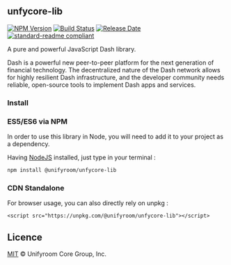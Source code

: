 ## unfycore-lib

[![NPM Version](https://img.shields.io/npm/v/@unifyroom/unfycore-lib)](https://www.npmjs.com/package/@unifyroom/unfycore-lib)
[![Build Status](https://github.com/unifyroom/unfycore-lib/actions/workflows/test_and_release.yml/badge.svg)](https://github.com/unifyroom/unfycore-lib/actions/workflows/test_and_release.yml)
[![Release Date](https://img.shields.io/github/release-date/unifyroom/unfycore-lib)](https://github.com/unifyroom/unfycore-lib/releases/latest)
[![standard-readme compliant](https://img.shields.io/badge/readme%20style-standard-brightgreen)](https://github.com/RichardLitt/standard-readme)

A pure and powerful JavaScript Dash library.

Dash is a powerful new peer-to-peer platform for the next generation of financial technology. The decentralized nature of the Dash network allows for highly resilient Dash infrastructure, and the developer community needs reliable, open-source tools to implement Dash apps and services.

### Install

### ES5/ES6 via NPM

In order to use this library in Node, you will need to add it to your project as a dependency.

Having [NodeJS](https://nodejs.org/) installed, just type in your terminal :

```sh
npm install @unifyroom/unfycore-lib
```

### CDN Standalone

For browser usage, you can also directly rely on unpkg :

```
<script src="https://unpkg.com/@unifyroom/unfycore-lib"></script>
```

## Licence

[MIT](https://github.com/unifyroom/unfycore-lib/blob/master/LICENCE.md) © Unifyroom Core Group, Inc.
